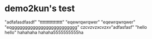 # demo2kun's test
"adfafasdfasdf" 
"tttttttttttttttt" 
"eqewrqwrqwer" 
"eqewrqwrqwer" 
"eqggggggggggggggggggggggggg" 
czcvzvzxcvzxv"adfasfasf" 
"hello hello" 
hahahaha
hahaha5555555555ha
